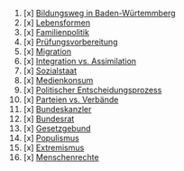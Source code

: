 
1. [x]  [Bildungsweg in Baden-Würtemmberg](Bildungsweg_in_Baden_Würtemmberg.md)
2. [x] [Lebensformen](Lebensformen.md)
3. [x] [Familienpolitik](Familienpolitik.md)
4. [x] [Prüfungsvorbereitung](Prüfungsvorbereitung.md)
5. [x] [Migration](Migration.md)
6. [x] [Integration vs. Assimilation](Integration_Assimilation.md)
7. [x] [Sozialstaat](Sozialstaat.md)
8. [x] [Medienkonsum](Medienkonsum.md)
9. [x] [Politischer Entscheidungsprozess](Politische_Entschedingsprozess.md)
10. [x] [Parteien vs. Verbände](Verbände.md)
11. [x] [Bundeskanzler](Bundeskanzler.md)
12. [x] [Bundesrat](Bundesrat.md)
13. [x] [Gesetzgebund](Gesetzgebund.md)
14. [x] [Populismus](Populismus.md)
15. [x] [Extremismus](Extremismus.md)
16. [x] [Menschenrechte](Menschenrechte.md)